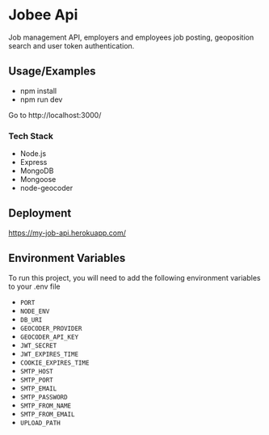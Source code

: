 
# Jobee Api
Job management API, employers and employees job posting, geoposition search
and user token authentication.


## Usage/Examples

- npm install
- npm run dev

Go to http://localhost:3000/


### Tech Stack
- Node.js
- Express
- MongoDB
- Mongoose
- node-geocoder


## Deployment

https://my-job-api.herokuapp.com/
## Environment Variables

To run this project, you will need to add the following environment variables to your .env file

- `PORT`
- `NODE_ENV`
- `DB_URI`
- `GEOCODER_PROVIDER`
- `GEOCODER_API_KEY`
- `JWT_SECRET`
- `JWT_EXPIRES_TIME`
- `COOKIE_EXPIRES_TIME`
- `SMTP_HOST`
- `SMTP_PORT`
- `SMTP_EMAIL`
- `SMTP_PASSWORD`
- `SMTP_FROM_NAME`
- `SMTP_FROM_EMAIL`
- `UPLOAD_PATH`


